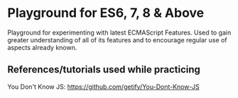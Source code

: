 # Playground for ES6, 7, 8 & Above
Playground for experimenting with latest ECMAScript Features.
Used to gain greater understanding of all of its features and to encourage regular use of aspects already known.

## References/tutorials used while practicing
You Don't Know JS: https://github.com/getify/You-Dont-Know-JS

